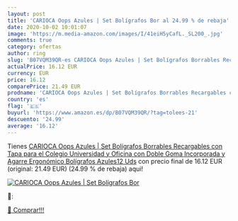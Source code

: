 ```yaml
---
layout: post
title: 'CARIOCA Oops Azules | Set Bolígrafos Bor al 24.99 % de rebaja'
date: 2020-10-02 10:01:07
image: 'https://m.media-amazon.com/images/I/41eiH5yCafL._SL200_.jpg'
comments: true
category: ofertas
author: ring
slug: 'B07VQM39QR-es CARIOCA Oops Azules | Set Bolígrafos Borrables Recargables con Tapa para el Colegio  Universidad y Oficina con Doble Goma Incorporada y Agarre Ergonómico  Bolígrafos Azules12 Uds'
actualPrice: 16.12 EUR
currency: EUR
price: 16.12
comparePrice: 21.49 EUR
prodname: 'CARIOCA Oops Azules | Set Bolígrafos Borrables Recargables con Tapa para el Colegio  Universidad y Oficina con Doble Goma Incorporada y Agarre Ergonómico  Bolígrafos Azules12 Uds'
country: 'es'
flag: '🇪🇸'
buyurl: 'https://www.amazon.es/dp/B07VQM39QR/?tag=tolees-21'
descuento: '24.99'
average: '16.12'
---
```


Tienes [CARIOCA Oops Azules | Set Bolígrafos Borrables Recargables con Tapa para el Colegio  Universidad y Oficina con Doble Goma Incorporada y Agarre Ergonómico  Bolígrafos Azules12 Uds](https://www.amazon.es/dp/B07VQM39QR/?tag=tolees-21) con precio final de  16.12 EUR (original: 21.49 EUR) (24.99 %  de rebaja) aqui!

[![CARIOCA Oops Azules | Set Bolígrafos Bor](https://m.media-amazon.com/images/I/41eiH5yCafL._SL200_.jpg)](https://www.amazon.es/dp/B07VQM39QR/?tag=tolees-21)

🔎:


[🛒 Comprar!!!](https://www.amazon.es/dp/B07VQM39QR/?tag=tolees-21)
